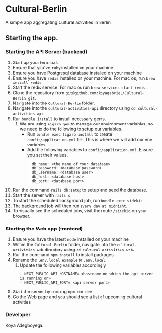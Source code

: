 # Cultural-Berlin

A simple app aggregating Cultural activities in Berlin

## Starting the app.

### Starting the API Server (backend)
1. Start up your terminal.
2. Ensure that you've `ruby` installed on your machine.
3. Ensure you have Postgresql database installed on your machine.
4. Ensure you have `redis` installed on your machine. For mac os, run `brew install redis`
5. Start the redis service. For mac os run `brew services start redis`.
6. Clone the repository from `git@github.com:koyagabriel/Cultural-Berlin.git`.
7. Navigate into the `Cultural-Berlin` folder.
8. Navigate into the `cultural-activities-api` directory using `cd cultural-activities-api`.
9. Run `bundle install` to install necessary gems.
    1. We are using `Figaro gem` to manage our environment variables, so we need to do the following to setup our variables.
        - Run `bundle exec figaro install` to create `config/application.yml` file. This is where we  will add our env variables.
        - Add the following variables to `config/application.yml`. Ensure you set their values.
          ```
            db_name: <the name of your database>
            db_password: <database password>
            db_username: <database user>
            db_host: <database host>
            db_port: <database port>
            ```
10. Run the command `rails db:setup` to setup and seed the database.
11. Start the server with `rails s`
12. To start the scheduled background job, run `bundle exec sidekiq`.
13. The background job will then run `every day at midnight`.
14. To visually see the scheduled jobs, visit the route `/sidekiq` on your browser.


### Starting the Web app (frontend)
1. Ensure you have the latest `node` installed on your machine 
2. Within the `Cultural-Berlin` folder, navigate into the `cultural-activities-web` directory using `cd cultural-activities-web`.
3. Run the command `npm install` to install packages.
4. Rename the `.env.local.example` to `.env.local`.
   1. Update the following variables accordingly
        ```
      - NEXT_PUBLIC_API_HOSTNAME= <hostname on which the api server is running on>
      - NEXT_PUBLIC_API_PORT= <api server port>

5. Start the server by running `npm run dev`
6. Go the Web page and you should see a list of upcoming cultural activities

### Developer
Koya Adegboyega.